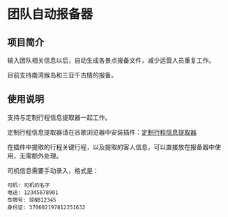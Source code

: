 # 团队自动报备器

## 项目简介

输入团队相关信息以后，自动生成各景点报备文件，减少运营人员重复工作。

目前支持南湾猴岛和三亚千古情的报备。

## 使用说明

支持与定制行程信息提取器一起工作。

定制行程信息提取器请在谷歌浏览器中安装插件：[定制行程信息提取器](https://chromewebstore.google.com/detail/%E5%AE%9A%E5%88%B6%E8%A1%8C%E7%A8%8B%E4%BF%A1%E6%81%AF%E6%8F%90%E5%8F%96%E5%99%A8/emjeipkjolekiommecicmmdbkihpgkil?utm_source=ext_app_menu)

在插件中提取的行程关键行程，以及提取的客人信息，可以直接放在报备器中使用，无需额外处理。

司机信息需要手动录入，格式是：

```
司机: 司机的名字
电话: 12345678901
车牌号: 琼NB12345
身份证: 370602197812251632
```
